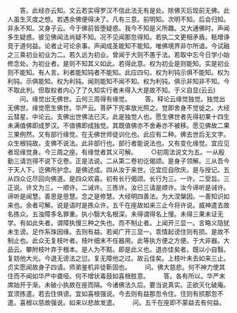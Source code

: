 <!-- { "loadSidebar": true } -->
　　答。此经亦云知。文云若实得罗汉不信此法无有是处。除佛灭后现前无佛。此人虽生灭度之想。若遇余佛便得决了。凡有三意。前明知。次明不知。后会归知。非永不知。又身子云。今于佛前皆堕疑惑。我今不知是义所趣。又大通佛时。声闻多生疑惑。彼见佛闻法尚疑不知。况不见闻那忽得知。若执二文更相矛盾。秖增诤竞于道何益。论者止可论余事。声闻成圣能知不能知。唯佛境界非尔所谙。今试融之三乘初业初业为二。若久远为初业。曾闻于大则不愚于法。若取中忘今日学小始修念处。为初业者。是则不知其义如此。若得此意。权为初业是则能知。实是初业则不能知。有人言。利者能知钝者不能知。此应四句。权为利钝示俱不能知。权为利钝。示俱能知。权为利钝。闻则能知不闻不知。权为利钝。俱示非知非不知。今不取此判。但取权者内心了了久知实行者未得入大是故不知。于义自显(云云)
　　问。缘觉出无佛世。云何三周得有缘觉。
　　答。释论云缘觉独觉。独觉出无佛世。缘觉愿生佛世。华严云。菩萨下兜率放光照之。觉即舍身不觉徙之。大经云彗星。中论云。支佛出世佛法已灭。此是独觉人也。愿生佛世者先得初果十四生未满值佛即成罗汉。不值佛即成独觉。其既值佛亦不舍寿亦不被移。愿见佛故二果三果例然。又有部行缘觉。在无佛世师徒训化也。此应有二种。佛去世后无文字。众生根钝故。支佛不说法。此非部行也。部行者能说法也。又有变化缘觉。宜应见者现缘觉身。今三周之座。有缘觉者其义可解。
　　○初周法说文为五。一从殷勤三请岂得不说下讫卷。正是法说。二从第二卷初讫偈颂。是身子领解。三从吾今于天人下。讫佛所护念。是佛述成。四从汝于来世。讫宜应自欣庆。是与授记。五从四众讫尽回向佛道。是四众欢喜。初有长行偈颂。长行为三。一许。二受旨。三正说。许文为三。一顺许。二诫许。三拣许。汝已三请是顺许。汝今谛听是诫许。谛听是闻慧。善思是思慧。念之是修慧。大经明四善法。为大涅槃因。一善知识如来也。余者可解。说是语时是拣众许。五千在座故如来三止今将许说。威神遣去故名拣众。五浊障多名罪重。执小翳大名根深。未得谓得名上慢。未得三果未证无学。有如此失者。谓障执慢三种之失也。而不制止者。上闻开三显一。言略义隐犹未生谤。足作系珠因缘。去则有益。若闻广开三显一。乖情起谤住则有损。是故不制止也。此众无复枝叶者。枝叶细末不任器用。此等执方便之方便。于大非器。大品云。攀附枝叶弃于根本。是人为不黠。即是此义也。退亦佳矣者。既以小自翳。复妨他大光。今退无谤法之愆。复无障他之过。故云佳矣。上枝叶未去如来三止。贞实愿闻故身子四请。师弟鉴机非徒靳固也。
　　问。佛大慈悲。何不神力使其住而不闻如华严中聋哑。何不增状毒鼓如喜根胜意。
　　答。各有所以。华严末席始开于渐。未破小执故在座而隔。今诸佛法久后。要当说真实。正欲灭化破庵。宜须拣遣。若去住俱谤。宜如喜根强说。今去则有益那忽令住。住则有损那忽不遣。喜根以慈故强说。如来以悲故发遣。
　　问。五千在座即不蒙益去有何益。
